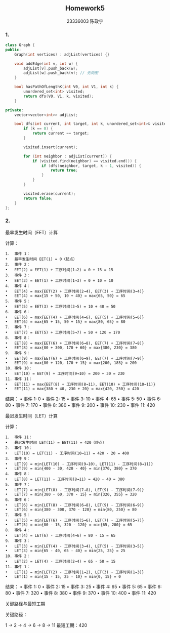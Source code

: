 ## <center> Homework5</center>

<center> 23336003 陈政宇 </center>

### 1.

```cpp
class Graph {
public:
    Graph(int vertices) : adjList(vertices) {}

    void addEdge(int v, int w) {
        adjList[v].push_back(w);
        adjList[w].push_back(v); // 无向图
    }

    bool hasPathOfLengthK(int V0, int V1, int k) {
        unordered_set<int> visited;
        return dfs(V0, V1, k, visited);
    }

private:
    vector<vector<int>> adjList;

    bool dfs(int current, int target, int k, unordered_set<int>& visited) {
        if (k == 0) {
            return current == target;
        }

        visited.insert(current);

        for (int neighbor : adjList[current]) {
            if (visited.find(neighbor) == visited.end()) {
                if (dfs(neighbor, target, k - 1, visited)) {
                    return true;
                }
            }
        }

        visited.erase(current);
        return false;
    }
};
```

### 2.

最早发生时间（EET）计算

计算：

	1.	事件 1：
	•	最早发生时间 EET(1) = 0（起点）
	2.	事件 2：
	•	EET(2) = EET(1) + 工序时间(1→2) = 0 + 15 = 15
	3.	事件 3：
	•	EET(3) = EET(1) + 工序时间(1→3) = 0 + 10 = 10
	4.	事件 4：
	•	EET(4) = max{EET(2) + 工序时间(2→4), EET(3) + 工序时间(3→4)}
	•	EET(4) = max{15 + 50, 10 + 40} = max{65, 50} = 65
	5.	事件 5：
	•	EET(5) = EET(3) + 工序时间(3→5) = 10 + 40 = 50
	6.	事件 6：
	•	EET(6) = max{EET(4) + 工序时间(4→6), EET(5) + 工序时间(5→6)}
	•	EET(6) = max{65 + 15, 50 + 15} = max{80, 65} = 80
	7.	事件 7：
	•	EET(7) = EET(5) + 工序时间(5→7) = 50 + 120 = 170
	8.	事件 8：
	•	EET(8) = max{EET(6) + 工序时间(6→8), EET(7) + 工序时间(7→8)}
	•	EET(8) = max{80 + 300, 170 + 60} = max{380, 230} = 380
	9.	事件 9：
	•	EET(9) = max{EET(6) + 工序时间(6→9), EET(7) + 工序时间(7→9)}
	•	EET(9) = max{80 + 120, 170 + 15} = max{200, 185} = 200
	10.	事件 10：
	•	EET(10) = EET(9) + 工序时间(9→10) = 200 + 30 = 230
	11.	事件 11：
	•	EET(11) = max{EET(8) + 工序时间(8→11), EET(10) + 工序时间(10→11)}
	•	EET(11) = max{380 + 40, 230 + 20} = max{420, 250} = 420

结果：
	•	事件 1: 0
	•	事件 2: 15
	•	事件 3: 10
	•	事件 4: 65
	•	事件 5: 50
	•	事件 6: 80
	•	事件 7: 170
	•	事件 8: 380
	•	事件 9: 200
	•	事件 10: 230
	•	事件 11: 420

最迟发生时间（LET）计算

计算：

	1.	事件 11：
	•	最迟发生时间 LET(11) = EET(11) = 420（终点）
	2.	事件 10：
	•	LET(10) = LET(11) - 工序时间(10→11) = 420 - 20 = 400
	3.	事件 9：
	•	LET(9) = min{LET(10) - 工序时间(9→10), LET(11) - 工序时间(8→11)}
	•	LET(9) = min{400 - 30, 420 - 40} = min{370, 380} = 370
	4.	事件 8：
	•	LET(8) = LET(11) - 工序时间(8→11) = 420 - 40 = 380
	5.	事件 7：
	•	LET(7) = min{LET(8) - 工序时间(7→8), LET(9) - 工序时间(7→9)}
	•	LET(7) = min{380 - 60, 370 - 15} = min{320, 355} = 320
	6.	事件 6：
	•	LET(6) = min{LET(8) - 工序时间(6→8), LET(9) - 工序时间(6→9)}
	•	LET(6) = min{380 - 300, 370 - 120} = min{80, 250} = 80
	7.	事件 5：
	•	LET(5) = min{LET(6) - 工序时间(5→6), LET(7) - 工序时间(5→7)}
	•	LET(5) = min{80 - 15, 320 - 120} = min{65, 200} = 65
	8.	事件 4：
	•	LET(4) = LET(6) - 工序时间(4→6) = 80 - 15 = 65
	9.	事件 3：
	•	LET(3) = min{LET(4) - 工序时间(3→4), LET(5) - 工序时间(3→5)}
	•	LET(3) = min{65 - 40, 65 - 40} = min{25, 25} = 25
	10.	事件 2：
	•	LET(2) = LET(4) - 工序时间(2→4) = 65 - 50 = 15
	11.	事件 1：
	•	LET(1) = min{LET(2) - 工序时间(1→2), LET(3) - 工序时间(1→3)}
	•	LET(1) = min{15 - 15, 25 - 10} = min{0, 15} = 0

结果：
	•	事件 1: 0
	•	事件 2: 15
	•	事件 3: 25
	•	事件 4: 65
	•	事件 5: 65
	•	事件 6: 80
	•	事件 7: 320
	•	事件 8: 380
	•	事件 9: 370
	•	事件 10: 400
	•	事件 11: 420

关键路径与最短工期

关键路径：

1 → 2 → 4 → 6 → 8 → 11
最短工期：420